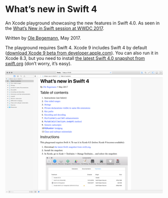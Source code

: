 # Whatʼs new in Swift 4

An Xcode playground showcasing the new features in Swift 4.0. As seen in the [Whatʼs New in Swift session at WWDC 2017][WWDC 2017 402].

Written by [Ole Begemann][Ole Begemann], May 2017.

The playground requires Swift 4. Xcode 9 includes Swift 4 by default ([download Xcode 9 beta from developer.apple.com][Xcode 9]). You can also run it in Xcode 8.3, but you need to install [the latest Swift 4.0 snapshot from swift.org][Snapshot downloads] (donʼt worry, itʼs easy).

![Screenshot of the playground in Xcode 8.3][Playground screenshot]

[WWDC 2017 402]: https://developer.apple.com/videos/play/wwdc2017/402/
[Ole Begemann]: https://oleb.net
[Xcode 9]: https://developer.apple.com/download/
[Snapshot downloads]: https://swift.org/download/#snapshots
[Playground screenshot]: playground-screenshot.png
